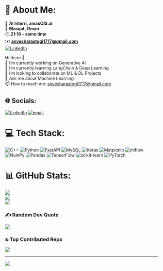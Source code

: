 # 💫 About Me:
🏢 **AI Intern, amasQIS.ai**  
📍 **Masqat, Oman**  
🕒 **21:16 - same time**  
✉️ **anvesharastogi1717@gmail.com**  
[![LinkedIn](https://img.shields.io/badge/LinkedIn-%230077B5.svg?logo=linkedin&logoColor=white)](www.linkedin.com/in/anvesha-rastogi-905535311)  

Hi there 👋<br>🔭 I’m currently working on Generative AI<br>🌱 I’m currently learning LangChain & Deep Learning<br>👯 I’m looking to collaborate on ML & DL Projects<br>💬 Ask me about Machine Learning<br>📫 How to reach me: anvesharastogi1717@gmail.com


## 🌐 Socials:
[![LinkedIn](https://img.shields.io/badge/LinkedIn-%230077B5.svg?logo=linkedin&logoColor=white)](https://linkedin.com/in/https://www.linkedin.com/in/anvesha-rastogi-905535311/) [![email](https://img.shields.io/badge/Email-D14836?logo=gmail&logoColor=white)](mailto:anvesharastogi1717@gmail.com) 

# 💻 Tech Stack:
![C++](https://img.shields.io/badge/c++-%2300599C.svg?style=for-the-badge&logo=c%2B%2B&logoColor=white) ![Python](https://img.shields.io/badge/python-3670A0?style=for-the-badge&logo=python&logoColor=ffdd54) ![FastAPI](https://img.shields.io/badge/FastAPI-005571?style=for-the-badge&logo=fastapi) ![MySQL](https://img.shields.io/badge/mysql-4479A1.svg?style=for-the-badge&logo=mysql&logoColor=white) ![Keras](https://img.shields.io/badge/Keras-%23D00000.svg?style=for-the-badge&logo=Keras&logoColor=white) ![Matplotlib](https://img.shields.io/badge/Matplotlib-%23ffffff.svg?style=for-the-badge&logo=Matplotlib&logoColor=black) ![mlflow](https://img.shields.io/badge/mlflow-%23d9ead3.svg?style=for-the-badge&logo=numpy&logoColor=blue) ![NumPy](https://img.shields.io/badge/numpy-%23013243.svg?style=for-the-badge&logo=numpy&logoColor=white) ![Pandas](https://img.shields.io/badge/pandas-%23150458.svg?style=for-the-badge&logo=pandas&logoColor=white) ![TensorFlow](https://img.shields.io/badge/TensorFlow-%23FF6F00.svg?style=for-the-badge&logo=TensorFlow&logoColor=white) ![scikit-learn](https://img.shields.io/badge/scikit--learn-%23F7931E.svg?style=for-the-badge&logo=scikit-learn&logoColor=white) ![PyTorch](https://img.shields.io/badge/PyTorch-%23EE4C2C.svg?style=for-the-badge&logo=PyTorch&logoColor=white)
# 📊 GitHub Stats:
![](https://github-readme-stats.vercel.app/api?username=Void-Anvesha&theme=dark&hide_border=false&include_all_commits=true&count_private=false)<br/>
![](https://nirzak-streak-stats.vercel.app/?user=Void-Anvesha&theme=dark&hide_border=false)<br/>
![](https://github-readme-stats.vercel.app/api/top-langs/?username=Void-Anvesha&theme=dark&hide_border=false&include_all_commits=true&count_private=false&layout=compact)

### ✍️ Random Dev Quote
![](https://quotes-github-readme.vercel.app/api?type=horizontal&theme=radical)

### 🔝 Top Contributed Repo
![](https://github-contributor-stats.vercel.app/api?username=Void-Anvesha&limit=5&theme=dark&combine_all_yearly_contributions=true)

---
[![](https://visitcount.itsvg.in/api?id=Void-Anvesha&icon=0&color=0)](https://visitcount.itsvg.in)

<!-- Proudly created with GPRM ( https://gprm.itsvg.in ) -->
